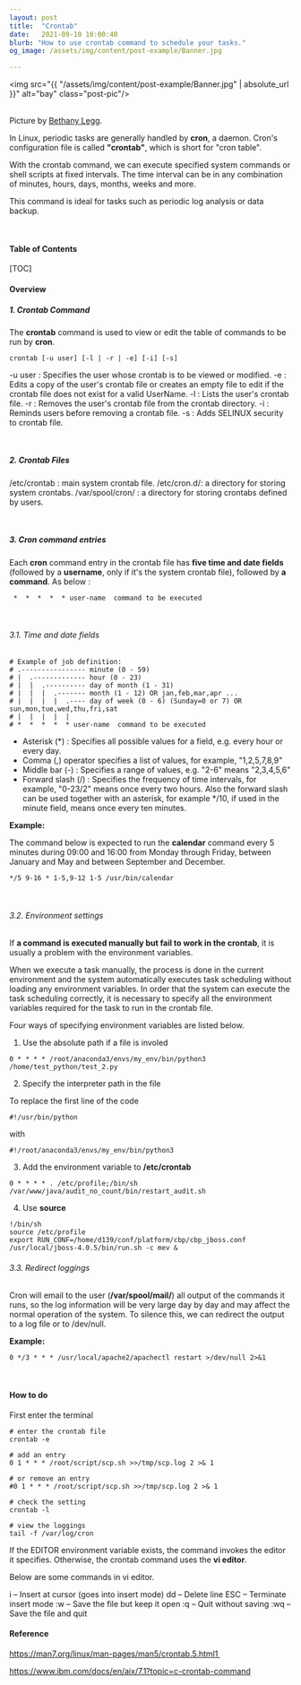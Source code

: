 ```yaml
---
layout: post
title:  "Crontab"
date:   2021-09-10 10:00:40
blurb: "How to use crontab command to schedule your tasks."
og_image: /assets/img/content/post-example/Banner.jpg

---
```


<img src="{{ "/assets/img/content/post-example/Banner.jpg" | absolute_url }}" alt="bay" class="post-pic"/>
<br />
<br />

Picture by [Bethany Legg](https://unsplash.com/@bkotynski).

In Linux, periodic tasks are generally handled by **cron**, a daemon. Cron's configuration file is called **"crontab"**, which is short for "cron table". 

With the crontab command, we can execute specified system commands or shell scripts at fixed intervals. The time interval can be in any combination of minutes, hours, days, months, weeks and more. 

This command is ideal for tasks such as periodic log analysis or data backup.

<br />

#### Table of Contents

[TOC]

#### Overview

##### 1. Crontab Command

The **crontab** command is used to view or edit the table of commands to be run by **cron**.

```
crontab [-u user] [-l | -r | -e] [-i] [-s] 
```

-u user : Specifies the user whose crontab is to be viewed or modified.
-e : Edits a copy of the user's crontab file or creates an empty file to edit if the crontab file does not exist for a valid UserName. 
-l : Lists the user's crontab file.
-r : Removes the user's crontab file from the crontab directory.
-i : Reminds users before removing a crontab file.
-s : Adds SELINUX security to crontab file. 

<br />

##### 2. Crontab Files

/etc/crontab : main system crontab file.
/etc/cron.d/: a directory for storing system crontabs.
/var/spool/cron/ : a directory for storing crontabs defined by users.  

<br />

##### 3. Cron command entries

Each **cron** command entry in the crontab file has **five time and date fields** (followed by a **username**, only if it's the system crontab file), followed by **a command**. As below :
```
 *  *  *  *  * user-name  command to be executed
```
<br />

###### 3.1. Time and date fields

```
# Example of job definition:
# .---------------- minute (0 - 59)
# |  .------------- hour (0 - 23)
# |  |  .---------- day of month (1 - 31)
# |  |  |  .------- month (1 - 12) OR jan,feb,mar,apr ...
# |  |  |  |  .---- day of week (0 - 6) (Sunday=0 or 7) OR sun,mon,tue,wed,thu,fri,sat
# |  |  |  |  |    
# *  *  *  *  * user-name  command to be executed
```

- Asterisk (*) : Specifies all possible values for a field, e.g. every hour or every day. 
- Comma (,) operator specifies a list of values, for example, "1,2,5,7,8,9"
- Middle bar (-) : Specifies a range of values, e.g. "2-6" means "2,3,4,5,6"
- Forward slash (/) : Specifies the frequency of time intervals, for example, "0-23/2" means once every two hours. Also the forward slash can be used together with an asterisk, for example */10, if used in the minute field, means once every ten minutes.

**Example:**

The command below is expected to run the **calendar** command every 5 minutes during 09:00 and 16:00 from Monday through Friday, between January and May and between September and December.

```
*/5 9-16 * 1-5,9-12 1-5 /usr/bin/calendar
```

<br />

###### 3.2. Environment settings

If **a command is executed manually but fail to work in the crontab**, it is usually a problem with the environment variables. 

When we execute a task manually, the process is done in the current environment and the system automatically executes task scheduling without loading any environment variables. In order that the system can execute the task scheduling correctly, it is necessary to specify all the environment variables required for the task to run in the crontab file.

Four ways of specifying environment variables are listed below.

1) Use the absolute path if a file is involed

```
0 * * * * /root/anaconda3/envs/my_env/bin/python3 /home/test_python/test_2.py
```

2) Specify the interpreter path in the file

To replace the first line of the code

```
#!/usr/bin/python
```

with

```
#!/root/anaconda3/envs/my_env/bin/python3
```

3) Add the environment variable to **/etc/crontab**

```
0 * * * * . /etc/profile;/bin/sh /var/www/java/audit_no_count/bin/restart_audit.sh
```

4) Use **source**

```
!/bin/sh
source /etc/profile
export RUN_CONF=/home/d139/conf/platform/cbp/cbp_jboss.conf
/usr/local/jboss-4.0.5/bin/run.sh -c mev &
```

###### 3.3. Redirect loggings

Cron will email to the user (**/var/spool/mail/**) all output of the commands it runs, so the log information will be very large day by day and may affect the normal operation of the system. To silence this, we can redirect the output to a log file or to /dev/null.

**Example:**

```
0 */3 * * * /usr/local/apache2/apachectl restart >/dev/null 2>&1
```

<br />

#### How to do

First enter the terminal

```
# enter the crontab file
crontab -e

# add an entry
0 1 * * * /root/script/scp.sh >>/tmp/scp.log 2 >& 1

# or remove an entry
#0 1 * * * /root/script/scp.sh >>/tmp/scp.log 2 >& 1

# check the setting
crontab -l

# view the loggings
tail -f /var/log/cron
```
If the EDITOR environment variable exists, the command invokes the editor it specifies. Otherwise, the crontab command uses the **vi editor**.

Below are some commands in vi editor.

i – Insert at cursor (goes into insert mode)
dd – Delete line
ESC – Terminate insert mode
:w – Save the file but keep it open
:q – Quit without saving
:wq – Save the file and quit

#### Reference

https://man7.org/linux/man-pages/man5/crontab.5.html1 

https://www.ibm.com/docs/en/aix/7.1?topic=c-crontab-command